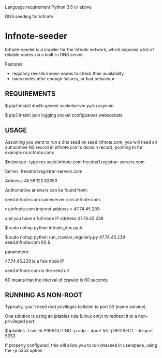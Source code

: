 Language requirement Python 3.6 or above

DNS seeding for infnote

Infnote-seeder
==============

Infnote-seeder is a crawler for the Infnote network, which exposes a list
of reliable nodes via a built-in DNS server.

Features:
* regularly revisits known nodes to check their availability
* bans nodes after enough failures, or bad behaviour


REQUIREMENTS
------------

$ pip3 install dnslib gevent socketserver pylru asyncio

$ pip3 install json logging socket configparser websockets


USAGE
-----

Assuming you want to run a dns seed on seed.infnote.com, you will
need an authorative NS record in infnote.com's domain record, pointing
to for example ns.infnote.com:

$nslookup -type=ns seed.infnote.com freedns1.registrar-servers.com

Server:		freedns1.registrar-servers.com

Address:	45.58.122.82#53

Authoritative answers can be found from:

seed.infnote.com	nameserver = ns.infnote.com.

ns.infnote.com	internet address = 47.74.45.239

and you have a full node IP address 47.74.45.239

$ sudo nohup python infnote_dns.py &

$ sudo nohup python run_crawler_regularly.py 47.74.45.239 seed.infnote.com 60 &

parameters:

47.74.45.239 is a fule node IP

seed.infnote.com is the seed url

60 means that the interval of crawler is 60 seconds


RUNNING AS NON-ROOT
-------------------

Typically, you'll need root privileges to listen to port 53 (name service).

One solution is using an iptables rule (Linux only) to redirect it to
a non-privileged port:

$ iptables -t nat -A PREROUTING -p udp --dport 53 -j REDIRECT --to-port 5353

If properly configured, this will allow you to run dnsseed in userspace, using
the -p 5353 option.
